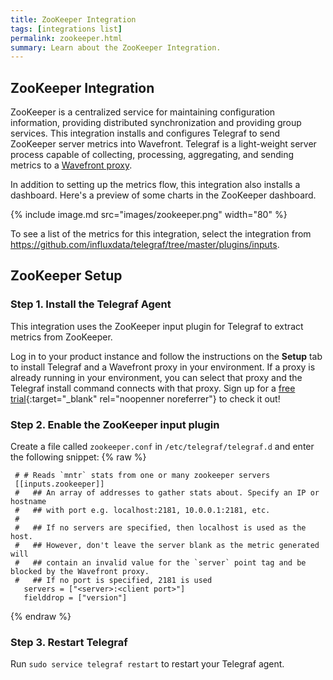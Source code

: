 ```yaml
---
title: ZooKeeper Integration
tags: [integrations list]
permalink: zookeeper.html
summary: Learn about the ZooKeeper Integration.
---
```

## ZooKeeper Integration

ZooKeeper is a centralized service for maintaining configuration information, providing distributed synchronization and providing group services.
This integration installs and configures Telegraf to send ZooKeeper server metrics into Wavefront. Telegraf is a light-weight server process capable of collecting, processing, aggregating, and sending metrics to a [Wavefront proxy](https://docs.wavefront.com/proxies.html).

In addition to setting up the metrics flow, this integration also installs a dashboard. Here's a preview of some charts in the ZooKeeper dashboard.

{% include image.md src="images/zookeeper.png" width="80" %}


To see a list of the metrics for this integration, select the integration from <https://github.com/influxdata/telegraf/tree/master/plugins/inputs>.
## ZooKeeper Setup



### Step 1. Install the Telegraf Agent

This integration uses the ZooKeeper input plugin for Telegraf to extract metrics from ZooKeeper.

Log in to your product instance and follow the instructions on the **Setup** tab to install Telegraf and a Wavefront proxy in your environment. If a proxy is already running in your environment, you can select that proxy and the Telegraf install command connects with that proxy. Sign up for a [free trial](https://tanzu.vmware.com/observability-trial){:target="_blank" rel="noopenner noreferrer"} to check it out!

### Step 2. Enable the ZooKeeper input plugin

Create a file called `zookeeper.conf` in `/etc/telegraf/telegraf.d` and enter the following snippet:
{% raw %}
   ```
	# # Reads `mntr` stats from one or many zookeeper servers
	[[inputs.zookeeper]]
	#   ## An array of addresses to gather stats about. Specify an IP or hostname
	#   ## with port e.g. localhost:2181, 10.0.0.1:2181, etc.
	#
	#   ## If no servers are specified, then localhost is used as the host.
	#   ## However, don't leave the server blank as the metric generated will 
	#   ## contain an invalid value for the `server` point tag and be blocked by the Wavefront proxy.
	#   ## If no port is specified, 2181 is used
	  servers = ["<server>:<client port>"]
	  fielddrop = ["version"]
   ```
{% endraw %}

### Step 3. Restart Telegraf

Run `sudo service telegraf restart` to restart your Telegraf agent.



